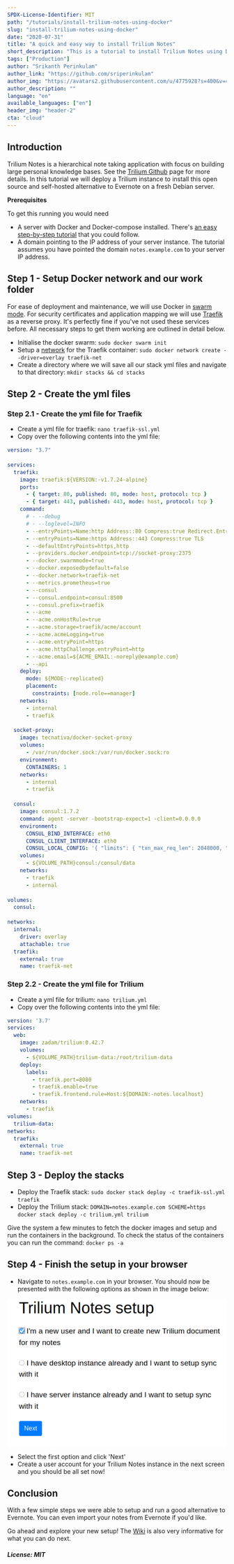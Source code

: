```yaml
---
SPDX-License-Identifier: MIT
path: "/tutorials/install-trilium-notes-using-docker"
slug: "install-trilium-notes-using-docker"
date: "2020-07-31"
title: "A quick and easy way to install Trilium Notes"
short_description: "This is a tutorial to install Trilium Notes using Docker. Trilium Notes is a good alternative to Evernote."
tags: ["Production"]
author: "Srikanth Perinkulam"
author_link: "https://github.com/sriperinkulam"
author_img: "https://avatars2.githubusercontent.com/u/4775928?s=400&v=4"
author_description: ""
language: "en"
available_languages: ["en"]
header_img: "header-2"
cta: "cloud"
---
```


## Introduction

Trilium Notes is a hierarchical note taking application with focus on building large personal knowledge bases. See the [Trilium Github](https://github.com/zadam/trilium) page for more details. In this tutorial we will deploy a Trilium instance to install this open source and self-hosted alternative to Evernote on a fresh Debian server.

**Prerequisites**

To get this running you would need

+ A server with Docker and Docker-compose installed. There's [an easy step-by-step tutorial](https://community.hetzner.com/tutorials/debian-base-configuration-docker) that you could follow.
+ A domain pointing to the IP address of your server instance. The tutorial assumes you have pointed the domain `notes.example.com` to your server IP address.

## Step 1 - Setup Docker network and our work folder

For ease of deployment and maintenance, we will use Docker in [swarm mode](https://docs.docker.com/engine/swarm/). For security certificates and application mapping we will use [Traefik](https://docs.traefik.io/) as a reverse proxy. It's perfectly fine if you've not used these services before. All necessary steps to get them working are outlined in detail below.

+ Initialise the docker swarm: `sudo docker swarm init`
+ Setup a [network](https://docs.docker.com/engine/reference/commandline/network/) for the Traefik container: `sudo docker network create --driver=overlay traefik-net`
+ Create a directory where we will save all our stack yml files and navigate to that directory: `mkdir stacks && cd stacks`

## Step 2 - Create the yml files

### Step 2.1 - Create the yml file for Traefik

+ Create a yml file for traefik: `nano traefik-ssl.yml`
+ Copy over the following contents into the yml file:

```yml
version: "3.7"

services:
  traefik:
    image: traefik:${VERSION:-v1.7.24-alpine}
    ports:
      - { target: 80, published: 80, mode: host, protocol: tcp }
      - { target: 443, published: 443, mode: host, protocol: tcp }
    command:
      # - --debug
      # - --loglevel=INFO
      - --entryPoints=Name:http Address::80 Compress:true Redirect.EntryPoint:https
      - --entryPoints=Name:https Address::443 Compress:true TLS
      - --defaultEntryPoints=https,http
      - --providers.docker.endpoint=tcp://socket-proxy:2375
      - --docker.swarmmode=true
      - --docker.exposedbydefault=false
      - --docker.network=traefik-net
      - --metrics.prometheus=true
      - --consul
      - --consul.endpoint=consul:8500
      - --consul.prefix=traefik
      - --acme
      - --acme.onHostRule=true
      - --acme.storage=traefik/acme/account
      - --acme.acmeLogging=true
      - --acme.entryPoint=https
      - --acme.httpChallenge.entryPoint=http
      - --acme.email=${ACME_EMAIL:-noreply@example.com}
      - --api
    deploy:
      mode: ${MODE:-replicated}
      placement:
        constraints: [node.role==manager]
    networks:
      - internal
      - traefik

  socket-proxy:
    image: tecnativa/docker-socket-proxy
    volumes:
      - /var/run/docker.sock:/var/run/docker.sock:ro
    environment:
      CONTAINERS: 1
    networks:
      - internal
      - traefik

  consul:
    image: consul:1.7.2
    command: agent -server -bootstrap-expect=1 -client=0.0.0.0
    environment:
      CONSUL_BIND_INTERFACE: eth0
      CONSUL_CLIENT_INTERFACE: eth0
      CONSUL_LOCAL_CONFIG: '{ "limits": { "txn_max_req_len": 2048000, "kv_max_value_size": 2048000 } }'
    volumes:
      - ${VOLUME_PATH}consul:/consul/data
    networks:
      - traefik
      - internal

volumes:
  consul:

networks:
  internal:
    driver: overlay
    attachable: true
  traefik:
    external: true
    name: traefik-net
```

### Step 2.2 - Create the yml file for Trilium

+ Create a yml file for trilium: `nano trilium.yml`
+ Copy over the following contents into the yml file:

```yml
version: '3.7'
services:
  web:
    image: zadam/trilium:0.42.7
    volumes:
      - ${VOLUME_PATH}trilium-data:/root/trilium-data
    deploy:
      labels:
        - traefik.port=8080
        - traefik.enable=true
        - traefik.frontend.rule=Host:${DOMAIN:-notes.localhost}
    networks:
      - traefik
volumes:
  trilium-data:
networks:
  traefik:
    external: true
    name: traefik-net
```

## Step 3 - Deploy the stacks

+ Deploy the Traefik stack: `sudo docker stack deploy -c traefik-ssl.yml traefik`
+ Deploy the Trilium stack: `DOMAIN=notes.example.com SCHEME=https docker stack deploy -c trilium.yml trilium`

Give the system a few minutes to fetch the docker images and setup and run the containers in the background. To check the status of the containers you can run the command: `docker ps -a`

## Step 4 - Finish the setup in your browser

+ Navigate to `notes.example.com` in your browser. You should now be presented with the following options as shown in the image below:

![Trilium Browser setup](images/Trilium01.png)

+ Select the first option and click 'Next'
+ Create a user account for your Trilium Notes instance in the next screen and you should be all set now!

## Conclusion

With a few simple steps we were able to setup and run a good alternative to Evernote. You can even import your notes from Evernote if you'd like.

Go ahead and explore your new setup! The [Wiki](https://github.com/zadam/trilium/wiki) is also very informative for what you can do next.

##### License: MIT

<!--

Contributor's Certificate of Origin

By making a contribution to this project, I certify that:

(a) The contribution was created in whole or in part by me and I have
    the right to submit it under the license indicated in the file; or

(b) The contribution is based upon previous work that, to the best of my
    knowledge, is covered under an appropriate license and I have the
    right under that license to submit that work with modifications,
    whether created in whole or in part by me, under the same license
    (unless I am permitted to submit under a different license), as
    indicated in the file; or

(c) The contribution was provided directly to me by some other person
    who certified (a), (b) or (c) and I have not modified it.

(d) I understand and agree that this project and the contribution are
    public and that a record of the contribution (including all personal
    information I submit with it, including my sign-off) is maintained
    indefinitely and may be redistributed consistent with this project
    or the license(s) involved.

Signed-off-by: [Srikanth Perinkulam <srikanth.perinkulam@gmail.com>]

-->
